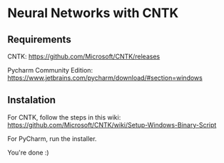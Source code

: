 # Neural Networks with CNTK

## Requirements

CNTK: https://github.com/Microsoft/CNTK/releases

Pycharm Community Edition: https://www.jetbrains.com/pycharm/download/#section=windows

## Instalation

For CNTK, follow the steps in this wiki: https://github.com/Microsoft/CNTK/wiki/Setup-Windows-Binary-Script

For PyCharm, run the installer.

You're done :)
